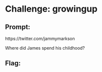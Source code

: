 <h1> Challenge: growingup</h1>

<h2>Prompt:</h2> 
https://twitter.com/jammymarkson

Where did James spend his childhood?

<h2>Flag:</h2> 
